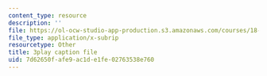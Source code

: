 ```yaml
---
content_type: resource
description: ''
file: https://ol-ocw-studio-app-production.s3.amazonaws.com/courses/18-01sc-single-variable-calculus-fall-2010/7d62650fafe9ac1de1fe02763538e760_9v25gg2qJYE.srt
file_type: application/x-subrip
resourcetype: Other
title: 3play caption file
uid: 7d62650f-afe9-ac1d-e1fe-02763538e760
---
```

